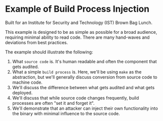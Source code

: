 # Example of Build Process Injection

Built for an Institute for Security and Technology (IST) Brown Bag Lunch.

This example is designed to be as simple as possible for a broad audience, requiring minimal ability to read code. There are many hand-waves and deviations from best practices.

The example should illustrate the following:  
1) What `source code` is. It's human readable and often the component that gets audited.  
2) What a simple `build process` is. Here, we'll be using `make` as the abstraction, but we'll generally discuss conversion from source code to machine code.  
3) We'll discuss the difference between what gets audited and what gets deployed.  
4) We'll discuss that while source code changes frequently, build processes are often "set it and forget it".  
5) We'll demonstrate that an attacker can inject their own functionality into the binary with minimal influence to the source code.
